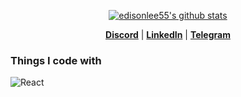 <p align="center">
  <a href="https://github.com/edisonlee55"><img src="https://github-readme-stats.vercel.app/api?username=peiiiajikuh&show_icons=true" alt="edisonlee55's github stats"></a>
</p>

<p align="center">
  <strong><a href="https://discordapp.com/users/293758980738646017">Discord</a></strong> |
  <strong><a href="https://www.linkedin.com/in/peiiiajikuh">LinkedIn</a></strong> |
  <strong><a href="https://t.me/peiiiajikuh">Telegram</a></strong>
</p>

<h3>Things I code with</h3>
<p>
  <img alt="React" src="https://img.shields.io/badge/React-20232A?style=for-the-badge&logo=react&logoColor=61DAFB" />
</p>
